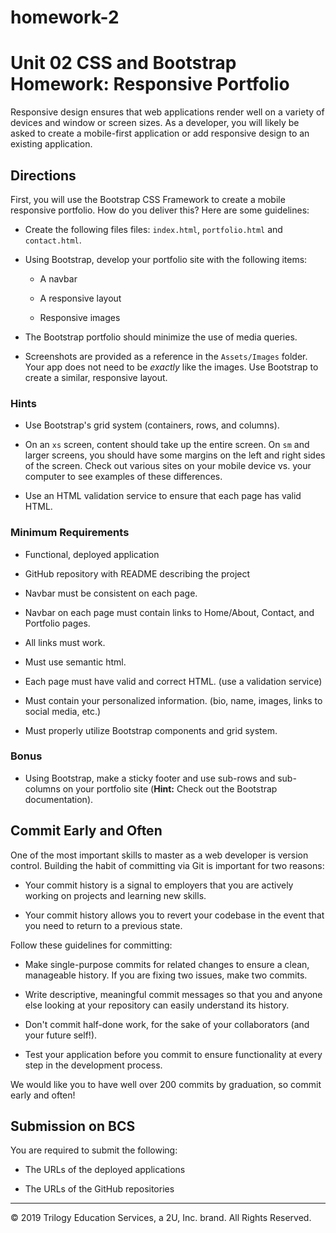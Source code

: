 # homework-2
# Unit 02 CSS and Bootstrap Homework: Responsive Portfolio

Responsive design ensures that web applications render well on a variety of devices and window or screen sizes. As a developer, you will likely be asked to create a mobile-first application or add responsive design to an existing application. 


## Directions

First, you will use the Bootstrap CSS Framework to create a mobile responsive portfolio. How do you deliver this? Here are some guidelines:

* Create the following files files: `index.html`, `portfolio.html` and `contact.html`.

* Using Bootstrap, develop your portfolio site with the following items:

   * A navbar

   * A responsive layout

   * Responsive images

* The Bootstrap portfolio should minimize the use of media queries.

* Screenshots are provided as a reference in the `Assets/Images` folder. Your app does not need to be _exactly_ like the images. Use Bootstrap to create a similar, responsive layout.

### Hints

* Use Bootstrap's grid system (containers, rows, and columns).

* On an `xs` screen, content should take up the entire screen. On `sm` and larger screens, you should have some margins on the left and right sides of the screen. Check out various sites on your mobile device vs. your computer to see examples of these differences.

* Use an HTML validation service to ensure that each page has valid HTML.

### Minimum Requirements

* Functional, deployed application

* GitHub repository with README describing the project

* Navbar must be consistent on each page.

* Navbar on each page must contain links to Home/About, Contact, and Portfolio pages.

* All links must work.

* Must use semantic html.

* Each page must have valid and correct HTML. (use a validation service)

* Must contain your personalized information. (bio, name, images, links to social media, etc.)

* Must properly utilize Bootstrap components and grid system.

### Bonus

* Using Bootstrap, make a sticky footer and use sub-rows and sub-columns on your portfolio site (**Hint:** Check out the Bootstrap documentation).

## Commit Early and Often

One of the most important skills to master as a web developer is version control. Building the habit of committing via Git is important for two reasons:

* Your commit history is a signal to employers that you are actively working on projects and learning new skills.

* Your commit history allows you to revert your codebase in the event that you need to return to a previous state.

Follow these guidelines for committing:

* Make single-purpose commits for related changes to ensure a clean, manageable history. If you are fixing two issues, make two commits.

* Write descriptive, meaningful commit messages so that you and anyone else looking at your repository can easily understand its history.

* Don't commit half-done work, for the sake of your collaborators (and your future self!).

* Test your application before you commit to ensure functionality at every step in the development process.

We would like you to have well over 200 commits by graduation, so commit early and often!

## Submission on BCS

You are required to submit the following:

* The URLs of the deployed applications

* The URLs of the GitHub repositories

- - -

© 2019 Trilogy Education Services, a 2U, Inc. brand. All Rights Reserved.
